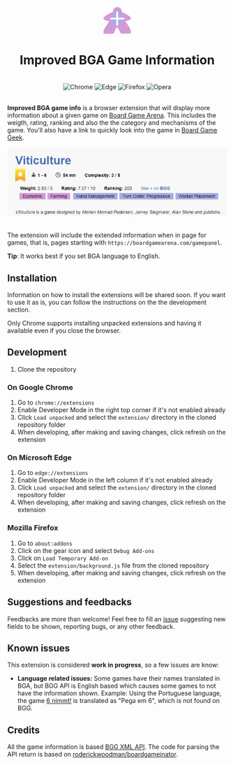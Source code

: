 <div align="center">
  <img src="extension/icons/extension_toolbar_icon64.png" alt="Extension logo">
  <h1>Improved BGA Game Information</h1>
  <br>
  <img src="https://raw.githubusercontent.com/alrra/browser-logos/master/src/chrome/chrome_48x48.png" alt="Chrome" width="48px" height="48px" /> <img src="https://raw.githubusercontent.com/alrra/browser-logos/master/src/edge/edge_48x48.png" alt="Edge" width="48px" height="48px" /> <img src="https://raw.githubusercontent.com/alrra/browser-logos/master/src/firefox/firefox_48x48.png" alt="Firefox" width="48px" height="48px" /> <img src="https://raw.githubusercontent.com/alrra/browser-logos/master/src/opera/opera_48x48.png" alt="Opera" width="48px" height="48px" />

</div>

<br>

**Improved BGA game info** is a browser extension that will display more information about a given game on [Board Game Arena](https://boardgamearena.com). This includes the weigth, rating, ranking and also the the category and mechanisms of the game.
You'll also have a link to quickly look into the game in [Board Game Geek](https://boardgamegeek.com).

<div align="center">
    <img src="resources/example.png" alt="Extension example">
    <br>
    <br>
</div>

The extension will include the extended information when in page for games, that is, pages starting with `https://boardgamearena.com/gamepanel`.

**Tip**: It works best if you set BGA language to English.

## Installation

Information on how to install the extensions will be shared soon. If you want to use it as is, you can follow the instructions on the the development section.

Only Chrome supports installing unpacked extensions and having it available even if you close the browser.

## Development

1. Clone the repository

### On Google Chrome
1. Go to `chrome://extensions`
2. Enable Developer Mode in the right top corner if it's not enabled already
3. Click `Load unpacked` and select the `extension/` directory in the cloned repository folder
4. When developing, after making and saving changes, click refresh on the extension

### On Microsoft Edge
1. Go to `edge://extensions`
2. Enable Developer Mode in the left column if it's not enabled already
3. Click `Load unpacked` and select the `extension/` directory in the cloned repository folder
4. When developing, after making and saving changes, click refresh on the extension

### Mozilla Firefox
1. Go to `about:addons`
2. Click on the gear icon and select `Debug Add-ons`
3. Click on `Load Temporary Add-on`
4. Select the `extension/background.js` file from the cloned repository
5. When developing, after making and saving changes, click refresh on the extension

## Suggestions and feedbacks
Feedbacks are more than welcome! Feel free to fill an [issue](https://github.com/thamara/improved-bga-game-info-extension/issues/new) suggesting new fields to be shown, reporting bugs, or any other feedback.

## Known issues
This extension is considered **work in progress**, so a few issues are know:
- **Language related issues:** Some games have their names translated in BGA, but BGG API is English based which causes some games to not have the information shown. Example: Using the Portuguese language, the game [6 nimmt!](https://boardgamearena.com/gamepanel?game=sechsnimmt) is translated as "Pega em 6", which is not found on BGG. 

## Credits
All the game information is based [BGG XML API](https://boardgamegeek.com/wiki/page/BGG_XML_API2). The code for parsing the API return is based on [roderickwoodman/boardgameinator](https://github.com/roderickwoodman/boardgameinator).
